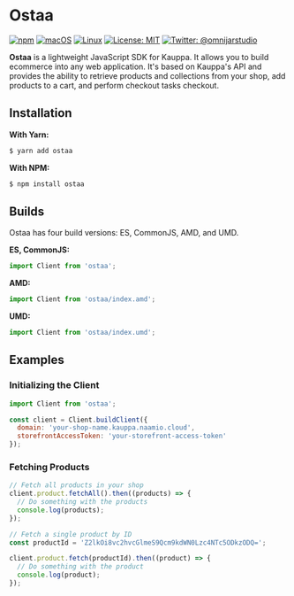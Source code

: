 # Ostaa

[![npm](https://img.shields.io/npm/v/npm.svg)]()
[![macOS](https://img.shields.io/badge/os-macOS-green.svg?style=flat)]()
[![Linux](https://img.shields.io/badge/os-linux-green.svg?style=flat)]()
[![License: MIT](https://img.shields.io/badge/License-MIT-yellow.svg?style=flat)](https://opensource.org/licenses/MIT)
[![Twitter: @omnijarstudio](https://img.shields.io/badge/contact-@omnijarstudio-blue.svg?style=flat)](https://twitter.com/omnijarstudio)

**Ostaa** is a lightweight JavaScript SDK for Kauppa. It allows you 
to build ecommerce into any web application. It's based on Kauppa's 
API and provides the ability to retrieve products and collections 
from your shop, add products to a cart, and perform checkout tasks 
checkout.

## Installation
**With Yarn:**
```bash
$ yarn add ostaa
```
**With NPM:**
```bash
$ npm install ostaa
```

## Builds
Ostaa has four build versions: ES, CommonJS, AMD, and UMD.

**ES, CommonJS:**
```javascript
import Client from 'ostaa';
```
**AMD:**
```javascript
import Client from 'ostaa/index.amd';
```
**UMD:**
```javascript
import Client from 'ostaa/index.umd';
```

## Examples

### Initializing the Client
```javascript
import Client from 'ostaa';

const client = Client.buildClient({
  domain: 'your-shop-name.kauppa.naamio.cloud',
  storefrontAccessToken: 'your-storefront-access-token'
});
```

### Fetching Products
```javascript
// Fetch all products in your shop
client.product.fetchAll().then((products) => {
  // Do something with the products
  console.log(products);
});

// Fetch a single product by ID
const productId = 'Z2lkOi8vc2hvcGlmeS9Qcm9kdWN0Lzc4NTc5ODkzODQ=';

client.product.fetch(productId).then((product) => {
  // Do something with the product
  console.log(product);
});
```